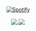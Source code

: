 &nbsp;<div align="center">
  [![Spotify](https://dickeyy.vercel.app/api/spotify?background_color=151515&border_color=none)](https://open.spotify.com/user/r7ewxyzhfaehd0nli8rvnklts)
    
  
  <a href="https://github.com/anuraghazra/github-readme-stats">
    <img align="center" src="https://github-readme-stats.vercel.app/api?username=dickeyy&theme=dark&hide_border=true&show_icons=true&hide=issues" />
  </a>
  <a href="https://github.com/anuraghazra/github-readme-stats">
    <img align="center" src="https://github-readme-stats.vercel.app/api/top-langs/?username=dickeyy&layout=compact&theme=dark&hide_border=true&langs_count=6" />
  </a>
</div>

